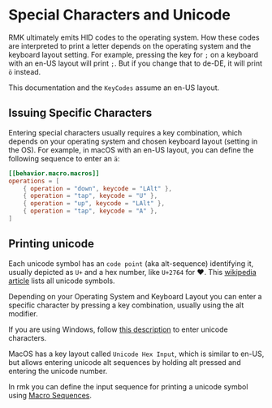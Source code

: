 # Special Characters and Unicode

RMK ultimately emits HID codes to the operating system. How these codes are interpreted to print a letter depends on the operating system and the keyboard layout setting. For example, pressing the key for `;` on a keyboard with an en-US layout will print `;`. But if you change that to de-DE, it will print `ö` instead.

This documentation and the `KeyCodes` assume an en-US layout.

## Issuing Specific Characters

Entering special characters usually requires a key combination, which depends on your operating system and chosen keyboard layout (setting in the OS). For example, in macOS with an en-US layout, you can define the following sequence to enter an `ä`:

```toml
[[behavior.macro.macros]]
operations = [
    { operation = "down", keycode = "LAlt" },
    { operation = "tap", keycode = "U" },
    { operation = "up", keycode = "LAlt" },
    { operation = "tap", keycode = "A" },
]
```

## Printing unicode

Each unicode symbol has an `code point` (aka alt-sequence) identifying it, usually depicted as `U+` and a hex number, like `U+2764` for ❤. This [wikipedia article](https://en.wikipedia.org/wiki/List_of_Unicode_characters) lists all unicode symbols.

Depending on your Operating System and Keyboard Layout you can enter a specific character by pressing a key combination, usually using the alt modifier.

If you are using Windows, follow [this description](https://altcodeunicode.com/how-to-use-alt-codes/) to enter unicode characters.

MacOS has a key layout called `Unicode Hex Input`, which is similar to en-US, but allows entering unicode alt sequences by holding alt pressed and entering the unicode number.

In rmk you can define the input sequence for printing a unicode symbol using [Macro Sequences](./keyboard_macros.md).
